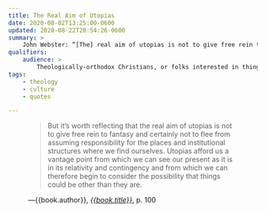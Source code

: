```yaml
---
title: The Real Aim of Utopias
date: 2020-08-02T13:25:00-0600
updated: 2020-08-22T20:54:26-0600
summary: >
    John Webster: “[The] real aim of utopias is not to give free rein to fantasy and certainly not to flee from assuming responsibility…”
qualifiers:
    audience: >
        Theologically-orthodox Christians, or folks interested in things that theologically-orthodox Christians think.
tags:
    - theology
    - culture
    - quotes

---
```


<figure class='quotation'>

> But it’s worth reflecting that the real aim of utopias is not to give free rein to fantasy and certainly not to flee from assuming responsibility for the places and institutional structures where we find ourselves. Utopias afford us a vantage point from which we can see our present as it is in its relativity and contingency and from which we can therefore begin to consider the possibility that things could be other than they are.

<figcaption>—{{book.author}}, <a href="{{book.link}}"><cite>{{book.title}}</cite></a>, p. 100</figcaption>

</figure>
